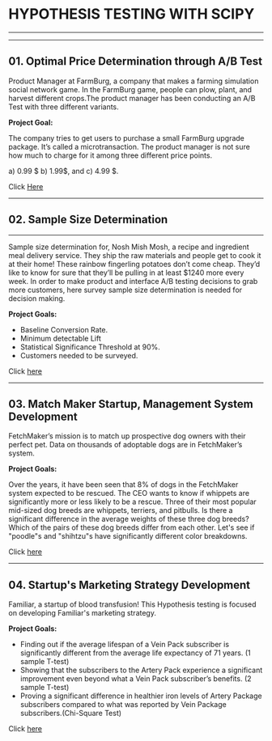               											
														
# HYPOTHESIS TESTING WITH SCIPY
***
***
													
## 01. Optimal Price Determination through A/B Test

Product Manager at FarmBurg, a company that makes a farming simulation social network game. In the FarmBurg game, people can plow, plant, and harvest different crops.The product manager has been conducting an A/B Test with three different variants.

**Project Goal:**

The company tries to get users to purchase a small FarmBurg upgrade package. It’s called a microtransaction. The product manager is not sure how much to charge for it among three different price points. 

a)  0.99 $
b)  1.99$, and
c)  4.99 $.

  Click [Here](https://github.com/Ekhodair/Decision-Making-With-Statistics/blob/main/Optimal%20Price%20Determination.ipynb) 
  ***
  
  ## 02. Sample Size Determination
  ***
  Sample size determination for, Nosh Mish Mosh, a recipe and ingredient meal delivery service. They ship the raw materials and people get to cook it at their home! These rainbow fingerling potatoes don’t come cheap. They’d like to know for sure that they’ll be pulling in at least $1240 more every week. In order to make product and interface A/B testing decisions to grab more customers, here survey sample size determination is needed for decision making.

**Project Goals:**

* Baseline Conversion Rate.
* Minimum detectable Lift
* Statistical Significance Threshold at 90%.
* Customers needed to be surveyed. 

Click [here](https://github.com/Ekhodair/Decision-Making-With-Statistics/blob/main/Sample%20Size%20Determination.ipynb)
***


## 03. Match Maker Startup, Management System Development
FetchMaker’s mission is to match up prospective dog owners with their perfect pet. Data on thousands of adoptable dogs are in FetchMaker’s system.

**Project Goals:**

Over the years, it have been seen that 8% of dogs in the FetchMaker system expected to be rescued. The CEO wants to know if whippets are significantly more or less likely to be a rescue.
Three of their most popular mid-sized dog breeds are whippets, terriers, and pitbulls. Is there a significant difference in the average weights of these three dog breeds?
Which of the pairs of these dog breeds differ from each other.
Let's see if "poodle"s and "shihtzu"s have significantly different color breakdowns.

Click [here](https://github.com/Ekhodair/Decision-Making-With-Statistics/blob/main/FetchMaker%20Start-up.py)
***

## 04. Startup's Marketing Strategy Development
Familiar, a startup of blood transfusion! This Hypothesis testing is focused on developing Familiar's marketing strategy.

**Project Goals:**
* Finding out if the average lifespan of a Vein Pack subscriber is significantly different from the average life expectancy of 71 years. (1 sample T-test)
* Showing that the subscribers to the Artery Pack experience a significant improvement even beyond what a Vein Pack subscriber’s benefits. (2 sample T-test)
* Proving a significant difference in healthier iron levels of Artery Package subscribers compared to what was reported by Vein Package subscribers.(Chi-Square Test)

Click [here](https://github.com/Ekhodair/Decision-Making-With-Statistics/blob/main/Startup's%20Marketing%20Strategy%20Development.ipynb)



